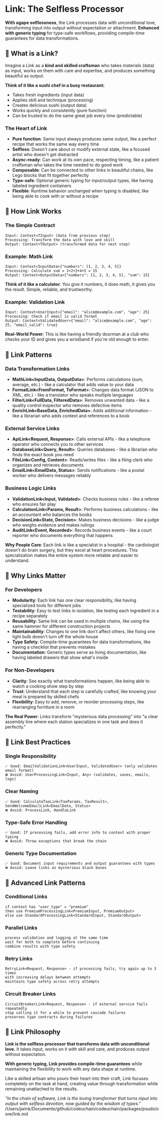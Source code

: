 # Link: The Selfless Processor

**With agape selflessness**, the Link processes data with unconditional love, transforming input into output without expectation or attachment.
**Enhanced with generic typing** for type-safe workflows, providing compile-time guarantees for data transformations.

## 🌟 What is a Link?

Imagine a Link as a **kind and skilled craftsman** who takes materials (data) as input, works on them with care and expertise, and produces something beautiful as output.

**Think of it like a sushi chef in a busy restaurant:**
- Takes fresh ingredients (input data)
- Applies skill and technique (processing)
- Creates delicious sushi (output data)
- Works quickly and consistently (pure function)
- Can be trusted to do the same great job every time (predictable)

### The Heart of Link
- **Pure function**: Same input always produces same output, like a perfect recipe that works the same way every time
- **Selfless**: Doesn't care about or modify external state, like a focused artist who doesn't get distracted
- **Async-ready**: Can work at its own pace, respecting timing, like a patient craftsman who takes the time needed to do good work
- **Composable**: Can be connected to other links in beautiful chains, like Lego blocks that fit together perfectly
- **Type-safe**: Optional generic typing for input/output types, like having labeled ingredient containers
- **Flexible**: Runtime behavior unchanged when typing is disabled, like being able to cook with or without a recipe

## 💝 How Link Works

### The Simple Contract
```
Input: Context<TInput> (data from previous step)
Processing: Transform the data with love and skill
Output: Context<TOutput> (transformed data for next step)
```

### Example: Math Link
```
Input: Context<InputData>{"numbers": [1, 2, 3, 4, 5]}
Processing: Calculate sum = 1+2+3+4+5 = 15
Output: Context<OutputData>{"numbers": [1, 2, 3, 4, 5], "sum": 15}
```

**Think of it like a calculator**: You give it numbers, it does math, it gives you the result. Simple, reliable, and trustworthy.

### Example: Validation Link
```
Input: Context<UserInput>{"email": "alice@example.com", "age": 25}
Processing: Check if email is valid format
Output: Context<ValidatedUser>{"email": "alice@example.com", "age": 25, "email_valid": true}
```

**Real-World Power**: This is like having a friendly doorman at a club who checks your ID and gives you a wristband if you're old enough to enter.

## 🌈 Link Patterns

### Data Transformation Links
- **MathLink<InputData, OutputData>**: Performs calculations (sum, average, etc.) - like a calculator that adds value to your data
- **FormatLink<FromFormat, ToFormat>**: Changes data format (JSON to XML, etc.) - like a translator who speaks multiple languages
- **FilterLink<FullData, FilteredData>**: Removes unwanted data - like a quality control inspector who removes defective items
- **EnrichLink<BaseData, EnrichedData>**: Adds additional information - like a librarian who adds context and references to a book

### External Service Links
- **ApiLink<Request, Response>**: Calls external APIs - like a telephone operator who connects you to other services
- **DatabaseLink<Query, Result>**: Queries databases - like a librarian who finds the exact book you need
- **FileLink<Config, Content>**: Reads/writes files - like a filing clerk who organizes and retrieves documents
- **EmailLink<EmailData, Status>**: Sends notifications - like a postal worker who delivers messages reliably

### Business Logic Links
- **ValidationLink<Input, Validated>**: Checks business rules - like a referee who ensures fair play
- **CalculationLink<Params, Result>**: Performs business calculations - like an accountant who balances the books
- **DecisionLink<State, Decision>**: Makes business decisions - like a judge who weighs evidence and makes rulings
- **AuditLink<Event, Recorded>**: Records business events - like a court reporter who documents everything that happens

**Why People Care**: Each link is like a specialist in a hospital - the cardiologist doesn't do brain surgery, but they excel at heart procedures. This specialization makes the entire system more reliable and easier to understand.

## 🤗 Why Links Matter

### For Developers
- **Modularity**: Each link has one clear responsibility, like having specialized tools for different jobs
- **Testability**: Easy to test links in isolation, like testing each ingredient in a recipe separately
- **Reusability**: Same link can be used in multiple chains, like using the same hammer for different construction projects
- **Maintainability**: Changes to one link don't affect others, like fixing one light bulb doesn't turn off the whole house
- **Type Safety**: Compile-time guarantees for data transformations, like having a checklist that prevents mistakes
- **Documentation**: Generic types serve as living documentation, like having labeled drawers that show what's inside

### For Non-Developers
- **Clarity**: See exactly what transformations happen, like being able to watch a cooking show step by step
- **Trust**: Understand that each step is carefully crafted, like knowing your meal is prepared by skilled chefs
- **Flexibility**: Easy to add, remove, or reorder processing steps, like rearranging furniture in a room

**The Real Power**: Links transform "mysterious data processing" into "a clear assembly line where each station specializes in one task and does it perfectly."

## 🎨 Link Best Practices

### Single Responsibility
```
✅ Good: EmailValidationLink<UserInput, ValidatedUser> (only validates email format)
❌ Avoid: UserProcessingLink<Input, Any> (validates, saves, emails, logs)
```

### Clear Naming
```
✅ Good: CalculateTaxLink<TaxParams, TaxResult>, SendWelcomeEmailLink<EmailData, Status>
❌ Avoid: ProcessLink, HandleLink
```

### Type-Safe Error Handling
```
✅ Good: If processing fails, add error info to context with proper typing
❌ Avoid: Throw exceptions that break the chain
```

### Generic Type Documentation
```
✅ Good: Document input requirements and output guarantees with types
❌ Avoid: Leave links as mysterious black boxes
```

## 🌟 Advanced Link Patterns

### Conditional Links
```
if context has "user_type" = "premium"
then use PremiumProcessingLink<PremiumInput, PremiumOutput>
else use StandardProcessingLink<StandardInput, StandardOutput>
```

### Parallel Links
```
process validation and logging at the same time
wait for both to complete before continuing
combine results with type safety
```

### Retry Links
```
RetryLink<Request, Response> - if processing fails, try again up to 3 times
with increasing delays between attempts
maintains type safety across retry attempts
```

### Circuit Breaker Links
```
CircuitBreakerLink<Request, Response> - if external service fails repeatedly
stop calling it for a while to prevent cascade failures
preserves type contracts during failures
```

## 💭 Link Philosophy

**Link is the selfless processor that transforms data with unconditional love.** It takes input, works on it with skill and care, and produces output without expectation.

**With generic typing, Link provides compile-time guarantees** while maintaining the flexibility to work with any data shape at runtime.

Like a skilled artisan who pours their heart into their craft, Link focuses completely on the task at hand, creating value through transformation while remaining unattached to the results.

*"In the chain of software, Link is the loving transformer that turns input into output with selfless devotion, now guided by the wisdom of types."*</content>
<parameter name="filePath">/Users/jwink/Documents/github/codeuchain/codeuchain/packages/psudo/core/link.md